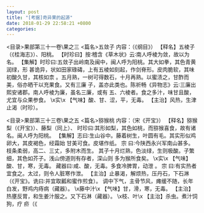 ```yaml
---
layout: post
title: "[考据]奇异果的起源"
date: 2018-01-29 22:58:21 +0800
categories:
---
```



<目录>果部第三十一卷\果之三
<篇名>五敛子
内容：（《纲目》） 
【释名】五棱子（《桂海志》）、阳桃。 
【时珍曰】按∶稽含《草木状》云∶南人呼棱为敛，故以为名。 
【集解】时珍曰∶五敛子出岭南及闽中，闽人呼为阳桃。其大如拳，其色青黄润绿，形 
甚诡异，状如田家碌碡，上有五棱如刻起，作剑脊形。皮肉脆软，其味初酸久甘，其核如柰 
。五月熟，一树可得数石，十月再熟。以蜜渍之，甘酢而美，俗亦晒干以充果食。又有三廉 
子，盖亦此类也。陈祈畅《异物志》云∶三廉出熙安诸郡。南人呼棱为廉，虽名三廉，或有 
五、六棱者。食之多汁，味甘且酸，尤宜与众果参食。 
\x实\x 
【气味】酸、甘、涩，平，无毒。 
【主治】风热，生津止渴（时珍）。 

<目录>果部第三十三卷\果之五
<篇名>猕猴桃
内容：（宋《开宝》） 
【释名】猕猴梨（《开宝》）、藤梨（同上）、 
时珍曰∶其形如梨，其色如桃，而猕猴喜食，故有诸名。闽人呼为阳桃。 
【集解】志曰∶生山谷中。藤着树生，叶圆有毛。其实形似鸡卵大，其皮褐色，经霜始 
甘美可食。皮堪作纸。 
宗 曰∶今陕西永兴军南山甚多。枝条柔弱，高二、三丈，多附木而生。 
其子十月烂熟，色淡绿，生则极酸。子繁细，其色如芥子。浅山傍道则有存者，深山则 
多为猴所食矣。 
\x实\x 
【气味】酸、甘，寒，无毒。 
藏器曰∶咸、酸，无毒。多食冷脾胃，动泄 。 
宗 曰∶有实热者宜食之。太过，则令人脏寒作泄。 
【主治】止暴渴，解烦热，压丹石，下石淋（《开宝》。诜曰∶并宜取瓤和蜜作煎食）。 
调中下气，主骨节风，瘫缓不随，长年白发，野鸡内痔病（藏器）。 
\x藤中汁\x 
【气味】甘，滑，寒，无毒。 
【主治】热壅反胃，和生姜汁服之。又下石淋（藏器）。 
\x枝、叶\x 
【主治】杀虫。煮汁饲狗，疗 疥（《 
